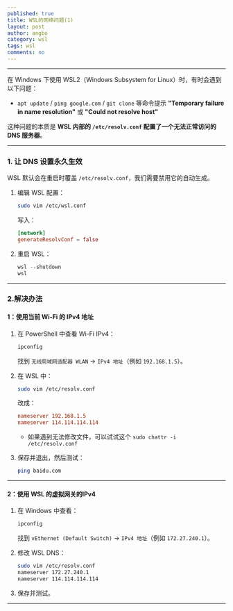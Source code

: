 ```yaml
---
published: true
title: WSL的网络问题(1)
layout: post
author: angbo
category: wsl
tags: wsl
comments: no
---
```


---
在 Windows 下使用 WSL2（Windows Subsystem for Linux）时，有时会遇到以下问题：

* `apt update` / `ping google.com` / `git clone` 等命令提示 **"Temporary failure in name resolution"** 或 **"Could not resolve host"**

这种问题的本质是 **WSL 内部的 `/etc/resolv.conf` 配置了一个无法正常访问的 DNS 服务器**。

---


### **1. 让 DNS 设置永久生效**

WSL 默认会在重启时覆盖 `/etc/resolv.conf`，我们需要禁用它的自动生成。

1. 编辑 WSL 配置：

   ```bash
   sudo vim /etc/wsl.conf
   ```

   写入：

   ```conf
   [network]
   generateResolvConf = false
   ```


3. 重启 WSL：

   ```powershell
   wsl --shutdown
   wsl
   ```
---

### **2.解决办法**

#### **1：使用当前 Wi-Fi 的 IPv4 地址**


1. 在 PowerShell 中查看 Wi-Fi IPv4：

   ```powershell
   ipconfig
   ```

   找到 `无线局域网适配器 WLAN` → `IPv4 地址`（例如 `192.168.1.5`）。

2. 在 WSL 中：

   ```bash
   sudo vim /etc/resolv.conf
   ```

   改成：

   ```conf
   nameserver 192.168.1.5
   nameserver 114.114.114.114

   ```
   * 如果遇到无法修改文件，可以试试这个 `sudo chattr -i /etc/resolv.conf` 

3. 保存并退出，然后测试：

   ```bash
   ping baidu.com
   ```

---

#### **2：使用 WSL 的虚拟网关的IPv4**

1. 在 Windows 中查看：

   ```powershell
   ipconfig
   ```

   找到 `vEthernet (Default Switch)` → `IPv4 地址`（例如 `172.27.240.1`）。

2. 修改 WSL DNS：

   ```bash
   sudo vim /etc/resolv.conf
   nameserver 172.27.240.1
   nameserver 114.114.114.114
   ```

3. 保存并测试。

---

